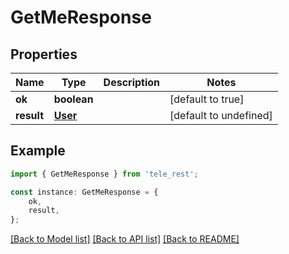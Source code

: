 # GetMeResponse


## Properties

Name | Type | Description | Notes
------------ | ------------- | ------------- | -------------
**ok** | **boolean** |  | [default to true]
**result** | [**User**](User.md) |  | [default to undefined]

## Example

```typescript
import { GetMeResponse } from 'tele_rest';

const instance: GetMeResponse = {
    ok,
    result,
};
```

[[Back to Model list]](../README.md#documentation-for-models) [[Back to API list]](../README.md#documentation-for-api-endpoints) [[Back to README]](../README.md)

